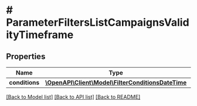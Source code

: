 # # ParameterFiltersListCampaignsValidityTimeframe

## Properties

Name | Type | Description | Notes
------------ | ------------- | ------------- | -------------
**conditions** | [**\OpenAPI\Client\Model\FilterConditionsDateTime**](FilterConditionsDateTime.md) |  | [optional]

[[Back to Model list]](../../README.md#models) [[Back to API list]](../../README.md#endpoints) [[Back to README]](../../README.md)
